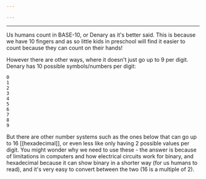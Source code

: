 ```yaml
---

---
```


---

Us humans count in BASE-10, or Denary as it's better said. This is because we have 10 fingers and as so little kids in preschool will find it easier to count because they can count on their hands!

However there are other ways, where it doesn't just go up to 9 per digit. Denary has 10 possible symbols/numbers per digit:

	0
	1
	2
	3
	4
	5
	6
	7
	8
	9

But there are other number systems such as the ones below that can go up to 16 [[hexadecimal]], or even less like only having 2 possible values per digit. You might wonder why we need to use these - the answer is because of limitations in computers and how electrical circuits work for binary, and hexadecimal because it can show binary in a shorter way (for us humans to read), and it's very easy to convert between the two (16 is a multiple of 2).

